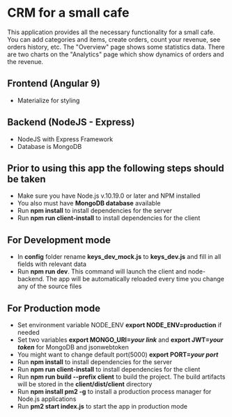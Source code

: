 # CRM for a small cafe
This application provides all the necessary functionality for a small cafe. You can add categories and items, create orders, count your revenue, see orders history, etc. The "Overview" page shows some statistics data. There are two charts on the "Analytics" page which show dynamics of orders and the revenue.

## Frontend (Angular 9)
* Materialize for styling

## Backend (NodeJS - Express)
* NodeJS with Express Framework 
* Database is MongoDB

## Prior to using this app the following steps should be taken
* Make sure you have Node.js v.10.19.0 or later and NPM installed
* You also must have **MongoDB database** available
* Run **npm install** to install dependencies for the server
* Run **npm run client-install** to install dependencies for the client

## For Development mode
* In **config** folder rename **keys_dev_mock.js** to **keys_dev.js** and fill in all fields with relevant data
* Run **npm run dev**. This command will launch the client and node-backend. The app will be automatically reloaded every time you change any of the source files


## For Production mode
* Set environment variable NODE_ENV **export NODE_ENV=production** if needed
* Set two variables **export MONGO_URI=*your link*** and **export JWT=*your token*** for MongoDB and jsonwebtoken
* You might want to change default port(5000) **export PORT=*your port***
* Run **npm install** to install dependencies for the server
* Run **npm run client-install** to install dependencies for the client
* Run **npm run build --prefix client** to build the project. The build artifacts will be stored in the **client/dist/client** directory
* Run **npm install pm2 -g** to install a production process manager for Node.js applications
* Run **pm2 start index.js** to start the app in production mode

